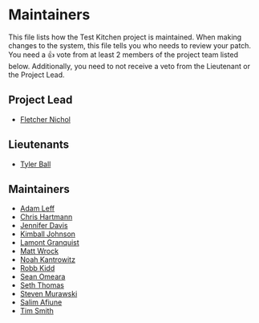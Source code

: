 # Maintainers

This file lists how the Test Kitchen project is maintained. When making changes
to the system, this file tells you who needs to review your patch. You need a :+1: vote
from at least 2 members of the project team listed below. Additionally, you need to not
receive a veto from the Lieutenant or the Project Lead.

## Project Lead

* [Fletcher Nichol](https://github.com/fnichol)

## Lieutenants

* [Tyler Ball](https://github.com/tyler-ball)

## Maintainers

* [Adam Leff](https://github.com/adamleff)
* [Chris Hartmann](https://github.com/chris-rock)
* [Jennifer Davis](https://github.com/iennae)
* [Kimball Johnson](https://github.com/drrk)
* [Lamont Granquist](https://github.com/lamont-granquist)
* [Matt Wrock](https://github.com/mwrock)
* [Noah Kantrowitz](https://github.com/coderanger)
* [Robb Kidd](https://github.com/robbkidd)
* [Sean Omeara](http://github.com/someara)
* [Seth Thomas](https://github.com/cheeseplus)
* [Steven Murawski](http://github.com/smurawski)
* [Salim Afiune](http://github.com/afiune)
* [Tim Smith](http://github.com/tas50)
